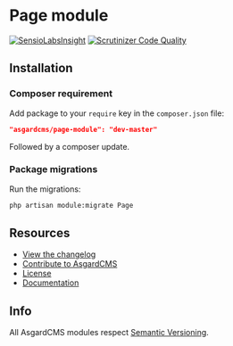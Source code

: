 # Page module

[![SensioLabsInsight](https://insight.sensiolabs.com/projects/9771f5e6-88d3-4e8a-b35f-ad5574b405f7/mini.png)](https://insight.sensiolabs.com/projects/9771f5e6-88d3-4e8a-b35f-ad5574b405f7)
[![Scrutinizer Code Quality](https://scrutinizer-ci.com/g/AsgardCms/Page/badges/quality-score.png?b=develop)](https://scrutinizer-ci.com/g/AsgardCms/Page/?branch=develop)


## Installation

### Composer requirement
Add package to your `require` key in the `composer.json` file:

``` json
"asgardcms/page-module": "dev-master"
```

Followed by a composer update.

### Package migrations

Run the migrations:

``` bash
php artisan module:migrate Page
```


## Resources

- [View the changelog](CHANGELOG.md)
- [Contribute to AsgardCMS](CONTRIBUTING.md)
- [License](LICENSE.md)
- [Documentation]()


## Info

All AsgardCMS modules respect [Semantic Versioning](http://semver.org/).
